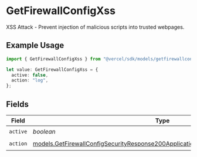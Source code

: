 # GetFirewallConfigXss

XSS Attack - Prevent injection of malicious scripts into trusted webpages.

## Example Usage

```typescript
import { GetFirewallConfigXss } from "@vercel/sdk/models/getfirewallconfigop.js";

let value: GetFirewallConfigXss = {
  active: false,
  action: "log",
};
```

## Fields

| Field                                                                                                                                                                          | Type                                                                                                                                                                           | Required                                                                                                                                                                       | Description                                                                                                                                                                    |
| ------------------------------------------------------------------------------------------------------------------------------------------------------------------------------ | ------------------------------------------------------------------------------------------------------------------------------------------------------------------------------ | ------------------------------------------------------------------------------------------------------------------------------------------------------------------------------ | ------------------------------------------------------------------------------------------------------------------------------------------------------------------------------ |
| `active`                                                                                                                                                                       | *boolean*                                                                                                                                                                      | :heavy_check_mark:                                                                                                                                                             | N/A                                                                                                                                                                            |
| `action`                                                                                                                                                                       | [models.GetFirewallConfigSecurityResponse200ApplicationJSONResponseBodyCrsXssAction](../models/getfirewallconfigsecurityresponse200applicationjsonresponsebodycrsxssaction.md) | :heavy_check_mark:                                                                                                                                                             | N/A                                                                                                                                                                            |